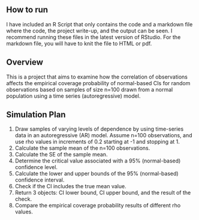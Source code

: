 ## How to run
I have included an R Script that only contains the code and a markdown file where the code, the project write-up, and the output can be seen. I recommend running these files in the latest version of RStudio.
For the markdown file, you will have to knit the file to HTML or pdf.

## Overview
This is a project that aims to examine how the correlation of observations affects the empirical coverage probability of normal-based CIs for random observations based on samples of size n=100 drawn from a normal population using a time series (autoregressive) model.

## Simulation Plan

1. Draw samples of varying levels of dependence by using time-series data in an autoregressive (AR) model. Assume n=100 observations, and use rho values in increments of 0.2 starting at -1 and stopping at 1.
2. Calculate the sample mean of the n=100 observations.
3. Calculate the SE of the sample mean.
4. Determine the critical value associated with a 95% (normal-based) confidence level.
5. Calculate the lower and upper bounds of the 95% (normal-based) confidence interval.
6. Check if the CI includes the true mean value.
7. Return 3 objects: CI lower bound, CI upper bound, and the result of the check.
8. Compare the empirical coverage probability results of different rho values.
